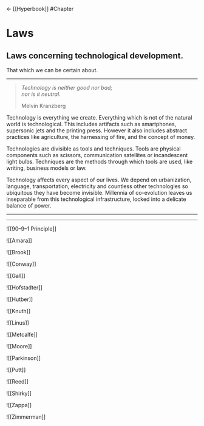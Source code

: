← [[Hyperbook]]
#Chapter 


# Laws
## Laws concerning technological development.

That which we can be certain about.

---

> _Technology is neither good nor bad;_  
> _nor is it neutral._
> 
> Melvin Kranzberg

Technology is everything we create. Everything which is not of the natural world is technological. This includes artifacts such as smartphones, supersonic jets and the printing press. However it also includes abstract practices like agriculture, the harnessing of fire, and the concept of money.

Technologies are divisible as tools and techniques. Tools are physical components such as scissors, communication satellites or incandescent light bulbs. Techniques are the methods through which tools are used, like writing, business models or law.

Technology affects every aspect of our lives. We depend on urbanization, language, transportation, electricity and countless other technologies so ubiquitous they have become invisible. Millennia of co-evolution leaves us inseparable from this technological infrastructure, locked into a delicate balance of power.


---

---



![[90–9–1 Principle]]

![[Amara]]

![[Brook]]

![[Conway]]

![[Gall]]

![[Hofstadter]]

![[Hutber]]

![[Knuth]]

![[Linus]]

![[Metcalfe]]

![[Moore]]

![[Parkinson]]

![[Putt]]

![[Reed]]

![[Shirky]]

![[Zappa]]

![[Zimmerman]]


